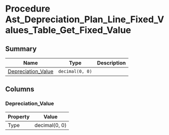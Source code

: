 # Procedure Ast_Depreciation_Plan_Line_Fixed_Values_Table_Get_Fixed_Value


## Summary

| Name | Type | Description |
| - | - | --- |
|[Depreciation_Value](#depreciation_value)|`decimal(0, 0)` ||

## Columns

### Depreciation_Value

| Property | Value |
| - | - |
|Type|decimal(0, 0)|


